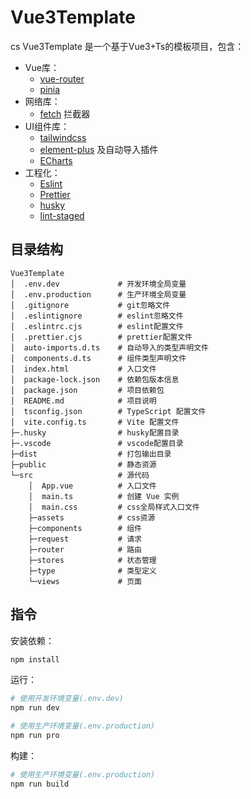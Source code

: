 # Vue3Template
cs
Vue3Template 是一个基于Vue3+Ts的模板项目，包含：

- Vue库：
    - [vue-router](https://router.vuejs.org/zh/)
    - [pinia](https://pinia.vuejs.org/zh/)
- 网络库：
    - [fetch](https://developer.mozilla.org/zh-CN/docs/Web/API/Fetch_API/Using_Fetch) 拦截器
- UI组件库：
    - [tailwindcss](https://tailwindcss.com/docs/installation/using-vite)
    - [element-plus](https://element-plus.org/zh-CN/#/zh-CN) 及自动导入插件
    - [ECharts](https://echarts.apache.org/zh/index.html)
- 工程化：
    - [Eslint](https://eslint.org/)
    - [Prettier](https://www.prettier.cn/)
    - [husky](https://typicode.github.io/husky/)
    - [lint-staged](https://www.npmjs.com/package/lint-staged)

## 目录结构

```
Vue3Template
│  .env.dev             # 开发环境全局变量
│  .env.production      # 生产环境全局变量
│  .gitignore           # git忽略文件
│  .eslintignore        # eslint忽略文件
│  .eslintrc.cjs        # eslint配置文件
│  .prettier.cjs        # prettier配置文件
│  auto-imports.d.ts    # 自动导入的类型声明文件
│  components.d.ts      # 组件类型声明文件
│  index.html           # 入口文件
│  package-lock.json    # 依赖包版本信息
│  package.json         # 项目依赖包
│  README.md            # 项目说明
│  tsconfig.json        # TypeScript 配置文件
│  vite.config.ts       # Vite 配置文件
├─.husky                # husky配置目录
├─.vscode               # vscode配置目录
├─dist                  # 打包输出目录
├─public                # 静态资源
└─src                   # 源代码
    │  App.vue          # 入口文件
    │  main.ts          # 创建 Vue 实例
    │  main.css         # css全局样式入口文件
    ├─assets            # css资源
    ├─components        # 组件
    ├─request           # 请求
    ├─router            # 路由
    ├─stores            # 状态管理
    ├─type              # 类型定义
    └─views             # 页面
```

## 指令

安装依赖：

```bash
npm install
```

运行：

```bash
# 使用开发环境变量(.env.dev)
npm run dev
```

```bash
# 使用生产环境变量(.env.production)
npm run pro
```

构建：

```bash
# 使用生产环境变量(.env.production)
npm run build
```
